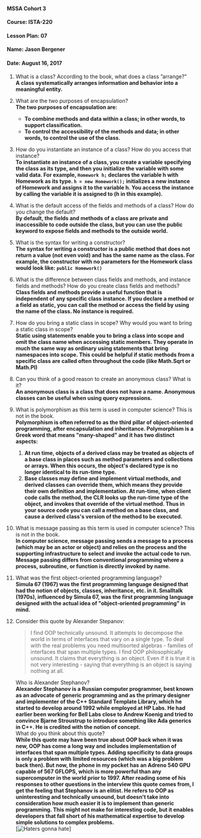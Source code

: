 #### MSSA Cohort 3
#### Course: ISTA-220
#### Lesson Plan: 07
#### Name: Jason Bergener
#### Date: August 16, 2017

1.	What is a class? According to the book, what does a class ”arrange?"  
**A class systematically arranges information and behavior into a meaningful entity.**
1.	What are the two purposes of encapsulation?  
**The two purposes of encapsulation are:**  
    - **To combine methods and data within a class; in other words, to support classification.**  
    - **To control the accessibility of the methods and data; in other words, to control the use of the class.**
1.	How do you instantiate an instance of a class? How do you access that instance?  
**To instantiate an instance of a class, you create a variable specifying the class as its type, and then you initialize the variable with some valid data. For example, `Homework h;` declares the variable h with Homework as its type. `h = new Homework();` initializes a new instance of Homework and assigns it to the variable h. You access the instance by calling the variable it is assigned to (h in this example).**
1.	What is the default access of the fields and methods of a class? How do you change the default?  
**By default, the fields and methods of a class are private and inaccessible to code outside the class, but you can use the public keyword to expose fields and methods to the outside world.**
1.	What is the syntax for writing a constructor?  
**The syntax for writing a constructor is a public method that does not return a value (not even void) and has the same name as the class. For example, the constructor with no parameters for the Homework class would look like: `public Homework()`**
1.	What is the difference between class fields and methods, and instance fields and methods? How do you create class fields and methods?  
**Class fields and methods provide a useful function that is independent of any specific class instance. If you declare a method or a field as static, you can call the method or access the field by using the name of the class. No instance is required.**
1.	How do you bring a static class in scope? Why would you want to bring a static class in scope?  
**Static using statements enable you to bring a class into scope and omit the class name when accessing static members. They operate in much the same way as ordinary using statements that bring namespaces into scope. This could be helpful if static methods from a specific class are called often throughout the code (like Math.Sqrt or Math.PI)**
1.	Can you think of a good reason to create an anonymous class? What is it?  
**An anonymous class is a class that does not have a name. Anonymous classes can be useful when using query expressions.**
1.	What is polymorphism as this term is used in computer science? This is not in the book.  
**Polymorphism is often referred to as the third pillar of object-oriented programming, after encapsulation and inheritance. Polymorphism is a Greek word that means "many-shaped" and it has two distinct aspects:**
    1. **At run time, objects of a derived class may be treated as objects of a base class in places such as method parameters and collections or arrays. When this occurs, the object's declared type is no longer identical to its run-time type.**
    1. **Base classes may define and implement virtual methods, and derived classes can override them, which means they provide their own definition and implementation. At run-time, when client code calls the method, the CLR looks up the run-time type of the object, and invokes that override of the virtual method. Thus in your source code you can call a method on a base class, and cause a derived class's version of the method to be executed.**
1.	What is message passing as this term is used in computer science? This is not in the book.  
**In computer science, message passing sends a message to a process (which may be an actor or object) and relies on the process and the supporting infrastructure to select and invoke the actual code to run. Message passing differs from conventional programming where a process, subroutine, or function is directly invoked by name.**
1.	What was the first object-oriented programming language?  
**Simula 67 (1967) was the first programming language designed that had the notion of objects, classes, inheritance, etc. in it. Smalltalk (1970s), influenced by Simula 67, was the first programming language designed with the actual idea of "object-oriented programming" in mind.**
1. Consider this quote by Alexander Stepanov:
    > I find OOP technically unsound. It attempts to decompose the world in terms of interfaces that vary on a single type. To deal with the real problems you need multisorted algebras - families of interfaces that span multiple types. I find OOP philosophically unsound. It claims that everything is an object. Even if it is true it is not very interesting - saying that everything is an object is saying nothing at all.

    Who is Alexander Stephanov?  
**Alexander Stephanov is a Russian computer programmer, best known as an advocate of generic programming and as the primary designer and implementer of the C++ Standard Template Library, which he started to develop around 1992 while employed at HP Labs. He had earlier been working for Bell Labs close to Andrew Koenig and tried to convince Bjarne Stroustrup to introduce something like Ada generics in C++. He is credited with the notion of concept.**  
   What do you think about this quote?  
**While this quote may have been true about OOP back when it was new, OOP has come a long way and includes implementation of interfaces that span multiple types. Adding specificity to data groups is only a problem with limited resources (which was a big problem back then). But now, the phone in my pocket has an Adreno 540 GPU capable of 567 GFLOPS, which is more powerful than any supercomputer in the world prior to 1997. After reading some of his responses to other questions in the interview this quote comes from, I get the feeling that Stephanov is an elitist. He refers to OOP as uninteresting and technically unsound, but doesn't take into consideration how much easier it is to implement than generic programming. This might not make for interesting code, but it enables developers that fall short of his mathematical expertise to develop simple solutions to complex problems.**  
[![Haters gonna hate](https://tenor.com/view/haters-hatersgonnahate-gonna-hate-taylor-gif-5239136)]
